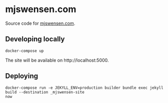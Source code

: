 # mjswensen.com

Source code for [mjswensen.com](https://mjswensen.com/).

## Developing locally

    docker-compose up

The site will be available on http://localhost:5000.

## Deploying

    docker-compose run -e JEKYLL_ENV=production builder bundle exec jekyll build --destination _mjswensen-site
    now
